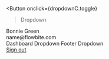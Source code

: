 <Button onclick={dropdownC.toggle}
  >Dropdown
  <ChevronDownOutline class="ms-2 h-5 w-5 text-white dark:text-white" />
</Button>
<div class="relative">
  <Dropdown
    dropdownStatus={dropdownCStatus}
    closeDropdown={closeDropdownC}
    {transitionParams}
    class="absolute top-[40px] -left-[150px]"
  >
    <DropdownHeader>
      <div>Bonnie Green</div>
      <div class="truncate font-medium">name@flowbite.com</div>
    </DropdownHeader>
    <DropdownUl>
      <DropdownLi href="/">Dashboard</DropdownLi>
      <DropdownLi href="/components/dropdown">Dropdown</DropdownLi>
      <DropdownLi href="/components/footer">Footer</DropdownLi>
      <DropdownLi href="/dropdown">Dropdown</DropdownLi>
    </DropdownUl>
    <DropdownFooter>
      <div class="py-2">
        <a
          href="/"
          class="block px-4 py-2 text-sm text-gray-700 hover:bg-gray-100 dark:text-gray-200 dark:hover:bg-gray-600 dark:hover:text-white"
          >Sign out</a
        >
      </div>
    </DropdownFooter>
  </Dropdown>
</div>